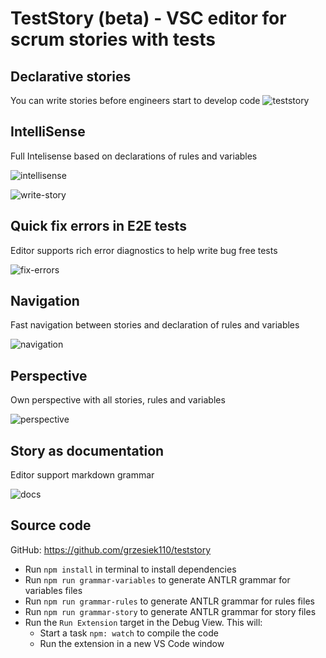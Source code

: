 # TestStory (beta) - VSC editor for scrum stories with tests #

## Declarative stories ##
You can write stories before engineers start to develop code 
![teststory](https://raw.githubusercontent.com/grzesiek110/teststory/master/manual/description.png)

## IntelliSense 
Full Intelisense based on declarations of rules and variables

![intellisense](https://raw.githubusercontent.com/grzesiek110/teststory/master/manual/intellisense.gif)

![write-story](https://raw.githubusercontent.com/grzesiek110/teststory/master/manual/write-story.gif)

## Quick fix errors in E2E tests
Editor supports rich error diagnostics to help write bug free tests

![fix-errors](https://raw.githubusercontent.com/grzesiek110/teststory/master/manual/fix-error.gif)

## Navigation
Fast navigation between stories and declaration of rules and variables

![navigation](https://raw.githubusercontent.com/grzesiek110/teststory/master/manual/navigation.gif)

## Perspective
Own perspective with all stories, rules and variables

![perspective](https://raw.githubusercontent.com/grzesiek110/teststory/master/manual/perspective.gif)

## Story as documentation
Editor support markdown grammar 

![docs](https://raw.githubusercontent.com/grzesiek110/teststory/master/manual/documentation.jpg)


## Source code

GitHub: https://github.com/grzesiek110/teststory

- Run `npm install` in terminal to install dependencies
- Run `npm run grammar-variables` to generate ANTLR grammar for variables files
- Run `npm run grammar-rules` to generate ANTLR grammar for rules files
- Run `npm run grammar-story` to generate ANTLR grammar for story files
- Run the `Run Extension` target in the Debug View. This will:
	- Start a task `npm: watch` to compile the code
	- Run the extension in a new VS Code window